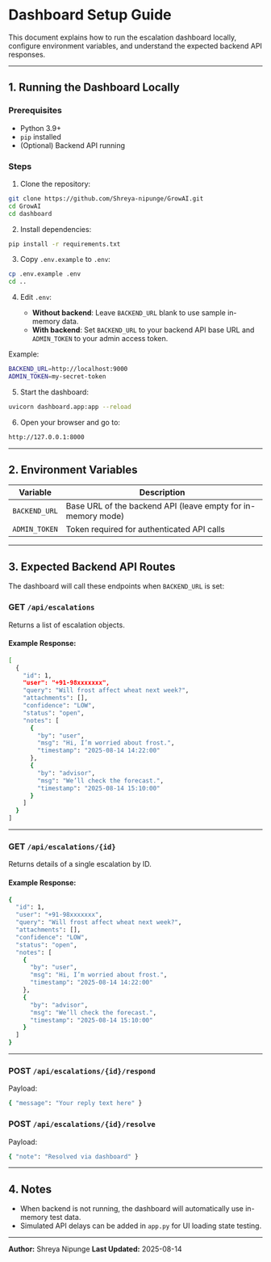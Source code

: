 # Dashboard Setup Guide

This document explains how to run the escalation dashboard locally, configure environment variables, and understand the expected backend API responses.

---

## 1. Running the Dashboard Locally

### **Prerequisites**
- Python 3.9+
- `pip` installed
- (Optional) Backend API running

### **Steps**
1. Clone the repository:

```bash
git clone https://github.com/Shreya-nipunge/GrowAI.git
cd GrowAI
cd dashboard
```

2. Install dependencies:

```bash
pip install -r requirements.txt
```

3. Copy `.env.example` to `.env`:

```bash
cp .env.example .env
cd ..
```

4. Edit `.env`:

   * **Without backend**: Leave `BACKEND_URL` blank to use sample in-memory data.
   * **With backend**: Set `BACKEND_URL` to your backend API base URL and `ADMIN_TOKEN` to your admin access token.

Example:

```bash
BACKEND_URL=http://localhost:9000
ADMIN_TOKEN=my-secret-token
```

5. Start the dashboard:

```bash
uvicorn dashboard.app:app --reload
```

6. Open your browser and go to:

```bash
http://127.0.0.1:8000
```

---

## 2. Environment Variables

| Variable      | Description                                                  |
| ------------- | ------------------------------------------------------------ |
| `BACKEND_URL` | Base URL of the backend API (leave empty for in-memory mode) |
| `ADMIN_TOKEN` | Token required for authenticated API calls                   |

---

## 3. Expected Backend API Routes

The dashboard will call these endpoints when `BACKEND_URL` is set:

### **GET** `/api/escalations`

Returns a list of escalation objects.

#### Example Response:

```bash
[
  {
    "id": 1,
    "user": "+91-98xxxxxxx",
    "query": "Will frost affect wheat next week?",
    "attachments": [],
    "confidence": "LOW",
    "status": "open",
    "notes": [
      {
        "by": "user",
        "msg": "Hi, I’m worried about frost.",
        "timestamp": "2025-08-14 14:22:00"
      },
      {
        "by": "advisor",
        "msg": "We’ll check the forecast.",
        "timestamp": "2025-08-14 15:10:00"
      }
    ]
  }
]
```

---

### **GET** `/api/escalations/{id}`

Returns details of a single escalation by ID.

#### Example Response:

```bash
{
  "id": 1,
  "user": "+91-98xxxxxxx",
  "query": "Will frost affect wheat next week?",
  "attachments": [],
  "confidence": "LOW",
  "status": "open",
  "notes": [
    {
      "by": "user",
      "msg": "Hi, I’m worried about frost.",
      "timestamp": "2025-08-14 14:22:00"
    },
    {
      "by": "advisor",
      "msg": "We’ll check the forecast.",
      "timestamp": "2025-08-14 15:10:00"
    }
  ]
}
```

---

### **POST** `/api/escalations/{id}/respond`

Payload:

```bash
{ "message": "Your reply text here" }
```

### **POST** `/api/escalations/{id}/resolve`

Payload:

```bash
{ "note": "Resolved via dashboard" }
```

---

## 4. Notes

* When backend is not running, the dashboard will automatically use in-memory test data.
* Simulated API delays can be added in `app.py` for UI loading state testing.

---

**Author:** Shreya Nipunge
**Last Updated:** 2025-08-14

